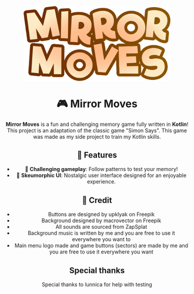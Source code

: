 <div align="center">
<img src="https://github.com/RostislavArts/Mirror-Moves-Game/blob/main/screenshots/logo.png" width="400">

# 🎮 Mirror Moves
**Mirror Moves** is a fun and challenging memory game fully written in **Kotlin**! This project is an adaptation of the classic game "Simon Says". This game was made as my side project to train my Kotlin skills. 

## 🚀 Features

- 🧠 **Challenging gameplay**: Follow patterns to test your memory!
- 🎨 **Skeumorphic UI**: Nostalgic user interface designed for an enjoyable experience.

## 🤝 Credit

- Buttons are designed by upklyak on Freepik
- Background designed by macrovector on Freepik
- All sounds are sourced from ZapSplat
- Background music is written by me and you are free to use it everywhere you want to
- Main menu logo made and game buttons (sectors) are made by me and you are free to use it everywhere you want

## Special thanks

Special thanks to lunnica for help with testing
